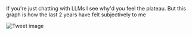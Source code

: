 If you're just chatting with LLMs I see why'd you feel the plateau. But this graph is how the last 2 years have felt subjectively to me


![Tweet image](/asset/crosspoast/Gx2m7IUaAAA5nuS.jpg)

